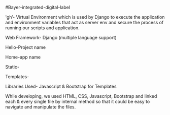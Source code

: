 #Bayer-integrated-digital-label


'gh’-
Virtual Environment which is used by Django to execute the application and environment variables that act as server env and secure the process of running our scripts and application.

Web Framework-
Django (multiple language support)

Hello-Project name

Home-app name

Static-

Templates-

Libraries Used-
Javascript & Bootstrap for Templates

While developing, we used HTML, CSS, Javascript, Bootstrap and linked each & every single file by internal method so that it could be easy to navigate and manipulate the files. 
